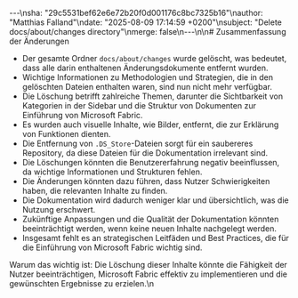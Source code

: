 ---\nsha: "29c5531bef62e6e72b20f0d001176c8bc7325b16"\nauthor: "Matthias Falland"\ndate: "2025-08-09 17:14:59 +0200"\nsubject: "Delete docs/about/changes directory"\nmerge: false\n---\n\n# Zusammenfassung der Änderungen

- Der gesamte Ordner `docs/about/changes` wurde gelöscht, was bedeutet, dass alle darin enthaltenen Änderungsdokumente entfernt wurden.
- Wichtige Informationen zu Methodologien und Strategien, die in den gelöschten Dateien enthalten waren, sind nun nicht mehr verfügbar.
- Die Löschung betrifft zahlreiche Themen, darunter die Sichtbarkeit von Kategorien in der Sidebar und die Struktur von Dokumenten zur Einführung von Microsoft Fabric.
- Es wurden auch visuelle Inhalte, wie Bilder, entfernt, die zur Erklärung von Funktionen dienten.
- Die Entfernung von `.DS_Store`-Dateien sorgt für ein saubereres Repository, da diese Dateien für die Dokumentation irrelevant sind.
- Die Löschungen könnten die Benutzererfahrung negativ beeinflussen, da wichtige Informationen und Strukturen fehlen.
- Die Änderungen könnten dazu führen, dass Nutzer Schwierigkeiten haben, die relevanten Inhalte zu finden.
- Die Dokumentation wird dadurch weniger klar und übersichtlich, was die Nutzung erschwert.
- Zukünftige Anpassungen und die Qualität der Dokumentation könnten beeinträchtigt werden, wenn keine neuen Inhalte nachgelegt werden.
- Insgesamt fehlt es an strategischen Leitfäden und Best Practices, die für die Einführung von Microsoft Fabric wichtig sind.

Warum das wichtig ist: Die Löschung dieser Inhalte könnte die Fähigkeit der Nutzer beeinträchtigen, Microsoft Fabric effektiv zu implementieren und die gewünschten Ergebnisse zu erzielen.\n